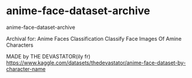 # anime-face-dataset-archive
anime-face-dataset-archive

Archival for:
Anime Faces Classification
Classify Face Images Of Amine Characters

MADE by THE DEVASTATOR(ily fr)
https://www.kaggle.com/datasets/thedevastator/anime-face-dataset-by-character-name